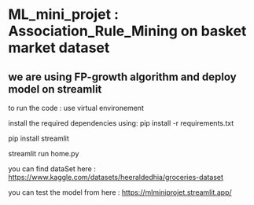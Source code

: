 # ML_mini_projet : Association_Rule_Mining on basket market dataset 

## we are using FP-growth algorithm and deploy model on streamlit

to run the code : use virtual environement 

install the required dependencies using: pip install -r requirements.txt

pip install streamlit

streamlit run home.py

you can find dataSet here : 
https://www.kaggle.com/datasets/heeraldedhia/groceries-dataset

you can test the model from here : https://mlminiprojet.streamlit.app/

